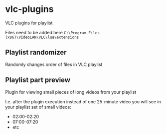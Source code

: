 # vlc-plugins
VLC plugins for playlist

Files need to be added here `C:\Program Files (x86)\VideoLAN\VLC\lua\extensions`

## Playlist randomizer
Randomly changes order of files in VLC playlist

## Playlist part preview
Plugin for viewing small pieces of long videos from your playlist

I.e. after the plugin execution instead of one 25-minute video you will see in your playlist set of small videos:
* 02:00-02:20
* 07:00-07:20
* etc
